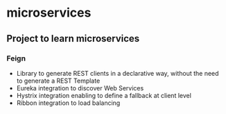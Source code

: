 # microservices
## Project to learn microservices
### Feign
- Library to generate REST clients in a declarative way, without the need to generate a REST Template
- Eureka integration to discover Web Services
- Hystrix integration enabling to define a fallback at client level
- Ribbon integration to load balancing

